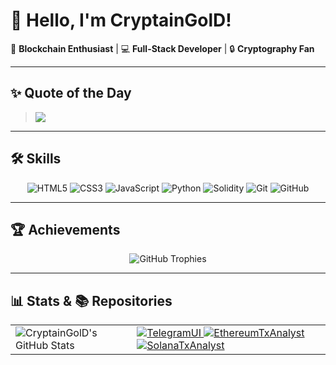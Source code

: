 # 👋 Hello, I'm CryptainGolD!

🌟 **Blockchain Enthusiast** | 💻 **Full-Stack Developer** | 🔒 **Cryptography Fan**

---

## ✨ Quote of the Day
> ![](https://quotes-github-readme.vercel.app/api?type=horizontal&theme=radical)

---

## 🛠 Skills
<div align="center">
  <img src="https://img.shields.io/badge/HTML5-%23E34F26.svg?style=for-the-badge&logo=html5&logoColor=white" alt="HTML5" />
  <img src="https://img.shields.io/badge/CSS3-%231572B6.svg?style=for-the-badge&logo=css3&logoColor=white" alt="CSS3" />
  <img src="https://img.shields.io/badge/JavaScript-%23F7DF1E.svg?style=for-the-badge&logo=javascript&logoColor=black" alt="JavaScript" />
  <img src="https://img.shields.io/badge/Python-%233776AB.svg?style=for-the-badge&logo=python&logoColor=white" alt="Python" />
  <img src="https://img.shields.io/badge/Solidity-%23363636.svg?style=for-the-badge&logo=solidity&logoColor=white" alt="Solidity" />
  <img src="https://img.shields.io/badge/Git-%23F05033.svg?style=for-the-badge&logo=git&logoColor=white" alt="Git" />
  <img src="https://img.shields.io/badge/GitHub-%23181717.svg?style=for-the-badge&logo=github&logoColor=white" alt="GitHub" />
</div>

---

## 🏆 Achievements
<div align="center">
  <img src="https://github-profile-trophy.vercel.app/?username=CryptainGolD&theme=radical&no-frame=true&margin-w=10" alt="GitHub Trophies" />
</div>

---

## 📊 Stats & 📚 Repositories

<table>
<tr>
  <td>
    <img src="https://github-readme-stats.vercel.app/api?username=CryptainGolD&show_icons=true&theme=radical" alt="CryptainGolD's GitHub Stats" />
  </td>
  <td>
    <div>
      <a href="https://github.com/CryptainGolD/TelegramUI">
        <img src="https://github-readme-stats.vercel.app/api/pin/?username=CryptainGolD&repo=TelegramUI&theme=radical" alt="TelegramUI" />
      </a>
      <a href="https://github.com/CryptainGolD/EtherumTxAnalyst">
        <img src="https://github-readme-stats.vercel.app/api/pin/?username=CryptainGolD&repo=EtherumTxAnalyst&theme=radical" alt="EthereumTxAnalyst" />
      </a>
      <a href="https://github.com/CryptainGolD/SolanaTxAnalyst">
        <img src="https://github-readme-stats.vercel.app/api/pin/?username=CryptainGolD&repo=SolanaTxAnalyst&theme=radical" alt="SolanaTxAnalyst" />
      </a>
    </div>
  </td>
</tr>
</table>

